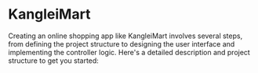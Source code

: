 # KangleiMart
Creating an online shopping app like KangleiMart involves several steps, from defining the project structure to designing the user interface and implementing the controller logic. Here's a detailed description and project structure to get you started:

